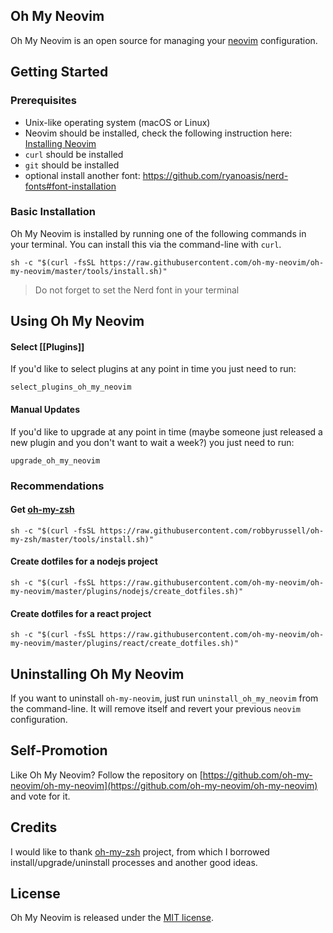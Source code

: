 ## Oh My Neovim

Oh My Neovim is an open source for managing your [neovim](https://neovim.io/) configuration.

## Getting Started

### Prerequisites

- Unix-like operating system (macOS or Linux)
- Neovim should be installed, check the following instruction here: [Installing Neovim](https://github.com/neovim/neovim/wiki/Installing-Neovim)
- `curl` should be installed
- `git` should be installed
- optional install another font: https://github.com/ryanoasis/nerd-fonts#font-installation

### Basic Installation

Oh My Neovim is installed by running one of the following commands in your terminal. You can install this via the command-line with `curl`.

```shell
sh -c "$(curl -fsSL https://raw.githubusercontent.com/oh-my-neovim/oh-my-neovim/master/tools/install.sh)"
```
> Do not forget to set the Nerd font in your terminal

## Using Oh My Neovim

#### Select [[Plugins]]

If you'd like to select plugins at any point in time you just need to run:

```shell
select_plugins_oh_my_neovim
```

#### Manual Updates

If you'd like to upgrade at any point in time (maybe someone just released a new plugin and you don't want to wait a week?) you just need to run:

```shell
upgrade_oh_my_neovim
```

### Recommendations

#### Get [oh-my-zsh](https://github.com/robbyrussell/oh-my-zsh)

`sh -c "$(curl -fsSL https://raw.githubusercontent.com/robbyrussell/oh-my-zsh/master/tools/install.sh)"`

#### Create dotfiles for a nodejs project

`sh -c "$(curl -fsSL https://raw.githubusercontent.com/oh-my-neovim/oh-my-neovim/master/plugins/nodejs/create_dotfiles.sh)"`

#### Create dotfiles for a react project

`sh -c "$(curl -fsSL https://raw.githubusercontent.com/oh-my-neovim/oh-my-neovim/master/plugins/react/create_dotfiles.sh)"`

## Uninstalling Oh My Neovim

If you want to uninstall `oh-my-neovim`, just run `uninstall_oh_my_neovim` from the command-line. It will remove itself and revert your previous `neovim` configuration.

## Self-Promotion

Like Oh My Neovim? Follow the repository on [https://github.com/oh-my-neovim/oh-my-neovim](https://github.com/oh-my-neovim/oh-my-neovim) and vote for it.

## Credits

I would like to thank [oh-my-zsh](https://github.com/robbyrussell/oh-my-zsh) project, from which I borrowed install/upgrade/uninstall processes and another good ideas.

## License

Oh My Neovim is released under the [MIT license](LICENSE).
